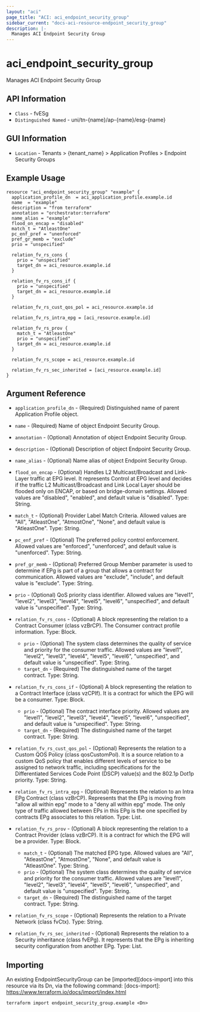 ```yaml
---
layout: "aci"
page_title: "ACI: aci_endpoint_security_group"
sidebar_current: "docs-aci-resource-endpoint_security_group"
description: |-
  Manages ACI Endpoint Security Group
---
```


# aci_endpoint_security_group

Manages ACI Endpoint Security Group

## API Information

- `Class` - fvESg
- `Distinguished Named` - uni/tn-{name}/ap-{name}/esg-{name}

## GUI Information

- `Location` - Tenants > {tenant_name} > Application Profiles > Endpoint Security Groups

## Example Usage

```hcl
resource "aci_endpoint_security_group" "example" {
  application_profile_dn  = aci_application_profile.example.id
  name  = "example"
  description = "from terraform"
  annotation = "orchestrator:terraform"
  name_alias = "example"
  flood_on_encap = "disabled"
  match_t = "AtleastOne"
  pc_enf_pref = "unenforced"
  pref_gr_memb = "exclude"
  prio = "unspecified"

  relation_fv_rs_cons {
    prio = "unspecified"
    target_dn = aci_resource.example.id
  }

  relation_fv_rs_cons_if {
    prio = "unspecified"
    target_dn = aci_resource.example.id
  }

  relation_fv_rs_cust_qos_pol = aci_resource.example.id

  relation_fv_rs_intra_epg = [aci_resource.example.id]

  relation_fv_rs_prov {
    match_t = "AtleastOne"
    prio = "unspecified"
    target_dn = aci_resource.example.id
  }

  relation_fv_rs_scope = aci_resource.example.id

  relation_fv_rs_sec_inherited = [aci_resource.example.id]
}
```

## Argument Reference

- `application_profile_dn` - (Required) Distinguished name of parent Application Profile object.
- `name` - (Required) Name of object Endpoint Security Group.
- `annotation` - (Optional) Annotation of object Endpoint Security Group.
- `description` - (Optional) Description of object Endpoint Security Group.
- `name_alias` - (Optional) Name alias of object Endpoint Security Group.
- `flood_on_encap` - (Optional) Handles L2 Multicast/Broadcast and Link-Layer traffic at EPG level. It represents Control at EPG level and decides if the traffic L2 Multicast/Broadcast and Link Local Layer should be flooded only on ENCAP, or based on bridge-domain settings. Allowed values are "disabled", "enabled", and default value is "disabled". Type: String.
- `match_t` - (Optional) Provider Label Match Criteria. Allowed values are "All", "AtleastOne", "AtmostOne", "None", and default value is "AtleastOne". Type: String.
- `pc_enf_pref` - (Optional) The preferred policy control enforcement. Allowed values are "enforced", "unenforced", and default value is "unenforced". Type: String.
- `pref_gr_memb` - (Optional) Preferred Group Member parameter is used to determine
  if EPg is part of a group that allows
  a contract for communication. Allowed values are "exclude", "include", and default value is "exclude". Type: String.
- `prio` - (Optional) QoS priority class identifier. Allowed values are "level1", "level2", "level3", "level4", "level5", "level6", "unspecified", and default value is "unspecified". Type: String.

- `relation_fv_rs_cons` - (Optional) A block representing the relation to a Contract Consumer (class vzBrCP). The Consumer contract profile information. Type: Block.

  - `prio` - (Optional) The system class determines the quality of service and priority for the consumer traffic. Allowed values are "level1", "level2", "level3", "level4", "level5", "level6", "unspecified", and default value is "unspecified". Type: String.
  - `target_dn` - (Required) The distinguished name of the target contract. Type: String.

- `relation_fv_rs_cons_if` - (Optional) A block representing the relation to a Contract Interface (class vzCPIf). It is a contract for which the EPG will be a consumer. Type: Block.

  - `prio` - (Optional) The contract interface priority. Allowed values are "level1", "level2", "level3", "level4", "level5", "level6", "unspecified", and default value is "unspecified". Type: String.
  - `target_dn` - (Required) The distinguished name of the target contract. Type: String.

- `relation_fv_rs_cust_qos_pol` - (Optional) Represents the relation to a Custom QOS Policy (class qosCustomPol). It is a source relation to a custom QoS policy that enables different levels of service to be assigned to network traffic, including specifications for the Differentiated Services Code Point (DSCP) value(s) and the 802.1p Dot1p priority. Type: String.

- `relation_fv_rs_intra_epg` - (Optional) Represents the relation to an Intra EPg Contract (class vzBrCP). Represents that the EPg is moving from "allow all within epg" mode to a "deny all within epg" mode. The only type of traffic allowed between EPs in this EPg is the one specified by contracts EPg associates to this relation. Type: List.

- `relation_fv_rs_prov` - (Optional) A block representing the relation to a Contract Provider (class vzBrCP). It is a contract for which the EPG will be a provider. Type: Block.

  - `match_t` - (Optional) The matched EPG type. Allowed values are "All", "AtleastOne", "AtmostOne", "None", and default value is "AtleastOne". Type: String.
  - `prio` - (Optional) The system class determines the quality of service and priority for the consumer traffic. Allowed values are "level1", "level2", "level3", "level4", "level5", "level6", "unspecified", and default value is "unspecified". Type: String.
  - `target_dn` - (Required) The distinguished name of the target contract. Type: String.

- `relation_fv_rs_scope` - (Optional) Represents the relation to a Private Network (class fvCtx). Type: String.

- `relation_fv_rs_sec_inherited` - (Optional) Represents the relation to a Security inheritance (class fvEPg). It represents that the EPg is inheriting security configuration from another EPg. Type: List.

## Importing

An existing EndpointSecurityGroup can be [imported][docs-import] into this resource via its Dn, via the following command:
[docs-import]: https://www.terraform.io/docs/import/index.html

```
terraform import endpoint_security_group.example <Dn>
```
